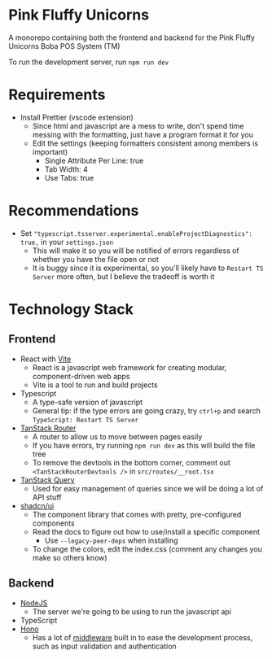 # Pink Fluffy Unicorns

A monorepo containing both the frontend and backend for the Pink Fluffy Unicorns Boba POS System (TM)

To run the development server, run `npm run dev`

# Requirements

-   Install Prettier (vscode extension)
    -   Since html and javascript are a mess to write, don't spend time messing with the formatting, just have a program format it for you
    -   Edit the settings (keeping formatters consistent among members is important)
        -   Single Attribute Per Line: true
        -   Tab Width: 4
        -   Use Tabs: true

# Recommendations

-   Set `"typescript.tsserver.experimental.enableProjectDiagnostics": true,` in your `settings.json`
    -   This will make it so you will be notified of errors regardless of whether you have the file open or not
    -   It is buggy since it is experimental, so you'll likely have to `Restart TS Server` more often, but I believe the tradeoff is worth it

# Technology Stack

## Frontend

-   React with [Vite](https://vite.dev/)
    -   React is a javascript web framework for creating modular, component-driven web apps
    -   Vite is a tool to run and build projects
-   Typescript
    -   A type-safe version of javascript
    -   General tip: if the type errors are going crazy, try `ctrl+p` and search `TypeScript: Restart TS Server`
-   [TanStack Router](https://tanstack.com/router/latest)
    -   A router to allow us to move between pages easily
    -   If you have errors, try running `npm run dev` as this will build the file tree
    -   To remove the devtools in the bottom corner, comment out `<TanStackRouterDevtools />` in `src/routes/__root.tsx`
-   [TanStack Query](https://tanstack.com/query/latest/)
    -   Used for easy management of queries since we will be doing a lot of API stuff
-   [shadcn/ui](https://ui.shadcn.com/)
    -   The component library that comes with pretty, pre-configured components
    -   Read the docs to figure out how to use/install a specific component
        -   Use `--legacy-peer-deps` when installing
    -   To change the colors, edit the index.css (comment any changes you make so others know)

## Backend

-   [NodeJS](https://nodejs.org/en)
    -   The server we're going to be using to run the javascript api
-   TypeScript
-   [Hono](https://hono.dev/)
    -   Has a lot of [middleware](https://hono.dev/docs/guides/middleware) built in to ease the development process, such as input validation and authentication
